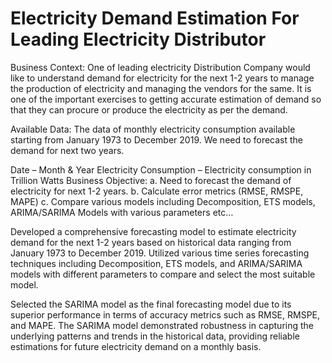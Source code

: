 # Electricity Demand Estimation For Leading Electricity Distributor


Business Context: One of leading electricity Distribution Company would like to understand demand for electricity for the next 1-2 years to manage the production of electricity and managing the vendors for the same. It is one of the important exercises to getting accurate estimation of demand so that they can procure or produce the electricity as per the demand.

Available Data: The data of monthly electricity consumption available starting from January 1973 to December 2019. We need to forecast the demand for next two years.

Date – Month & Year
Electricity Consumption – Electricity consumption in Trillion Watts
Business Objective: a. Need to forecast the demand of electricity for next 1-2 years. b. Calculate error metrics (RMSE, RMSPE, MAPE) c. Compare various models including Decomposition, ETS models, ARIMA/SARIMA Models with various parameters etc…

Developed a comprehensive forecasting model to estimate electricity demand for the next 1-2 years based on historical data
ranging from January 1973 to December 2019. Utilized various time series forecasting techniques including Decomposition, ETS models,
and ARIMA/SARIMA models with different parameters to compare and select the most suitable model.

Selected the SARIMA model as the final forecasting model due to its superior performance in terms of accuracy metrics such as RMSE, RMSPE,
and MAPE. The SARIMA model demonstrated robustness in capturing the underlying patterns and trends in the historical data, providing reliable
estimations for future electricity demand on a monthly basis.

